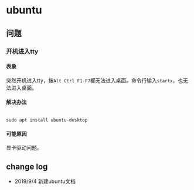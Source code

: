 # ubuntu

## 问题

### 开机进入tty

#### 表象

突然开机进入tty，按`Alt Ctrl F1-F7`都无法进入桌面。命令行输入`startx`，也无法进入桌面。

#### 解决办法

``` shell

sudo apt install ubuntu-desktop

```

#### 可能原因

显卡驱动问题。


## change log

- 2019/9/4 新建ubuntu文档
